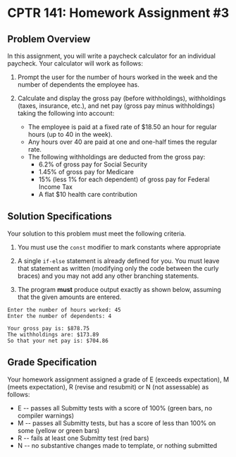 # CPTR 141: Homework Assignment #3

## Problem Overview

In this assignment, you will write a paycheck calculator for an individual paycheck.  Your calculator will work as follows:

1. Prompt the user for the number of hours worked in the week and the number of dependents the employee has.

2. Calculate and display the gross pay (before withholdings), withholdings (taxes, insurance, etc.), and net pay (gross pay minus withholdings) taking the following into account:

    * The employee is paid at a fixed rate of $18.50 an hour for regular hours (up to 40 in the week).
    *  Any hours over 40 are paid at one and one-half times the regular rate. 
    * The following withholdings are deducted from the gross pay:
        * 6.2% of gross pay for Social Security
        * 1.45% of gross pay for Medicare
        * 15% (less 1% for each dependent) of gross pay for Federal Income Tax
        * A flat $10 health care contribution
    

## Solution Specifications

Your solution to this problem must meet the following criteria.

1. You must use the ``const`` modifier to mark constants where appropriate

2. A single ``if-else`` statement is already defined for you.  You must leave that statement as written (modifying only the code between the curly braces) and you may not add any other branching statements.

3. The program **must** produce output exactly as shown below, assuming that the given amounts are entered.

```
Enter the number of hours worked: 45
Enter the number of dependents: 4

Your gross pay is: $878.75
The withholdings are: $173.89
So that your net pay is: $704.86
```

## Grade Specification

Your homework assignment assigned a grade of E (exceeds expectation), M (meets expectation), R (revise and resubmit) or N (not assessable)  as follows:

- E -- passes all Submitty tests with a score of 100% (green bars, no compiler warnings)
- M -- passes all Submitty tests, but has a score of less than 100% on some (yellow or green bars)
- R -- fails at least one Submitty test (red bars)
- N -- no substantive changes made to template, or nothing submitted